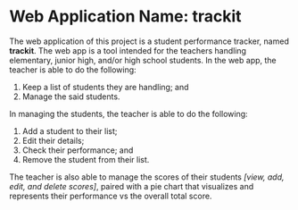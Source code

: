 # Web Application Name: trackit

The web application of this project is a student performance tracker, named **trackit**. The web app is a tool
intended for the teachers handling elementary, junior high, and/or high school students. In the web app, the
teacher is able to do the following: 
1) Keep a list of students they are handling; and
2) Manage the said students.

In managing the students, the teacher is able to do the following:
1) Add a student to their list;
2) Edit their details;
3) Check their performance; and
4) Remove the student from their list.

The teacher is also able to manage the scores of their students *[view, add, edit, and delete scores]*, paired
with a pie chart that visualizes and represents their performance vs the overall total score.
